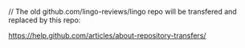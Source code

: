 // The old github.com/lingo-reviews/lingo repo will be transfered and replaced by this repo:

https://help.github.com/articles/about-repository-transfers/